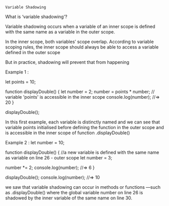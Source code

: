     Variable Shadowing  

What is ‘variable shadowing'?

Variable shadowing occurs when a variable of an inner scope is defined with the same name as a variable in the outer scope. 

In the inner scope, both variables’ scope overlap. According to variable scoping rules, the inner scope should always be able to access a variable defined in the outer scope

But in practice, shadowing will prevent that from happening

Example 1 :

let points = 10;

function displayDouble() {
  let number = 2;
  number = points * number; // variable 'points' is accessible in the inner scope
  console.log(number); //=> 20
}

displayDouble();

In this first example, each variable is distinctly named and we can see that variable points initialised before defining the function in the outer scope and is accessible in the inner scope of function .displayDouble() 

Example 2 : 
let number = 10;

function displayDouble() {
  //a new variable is defined with the same name as variable on line 26 - outer scope
  let number = 3;

  number *= 2;
  console.log(number); //=> 6
}

displayDouble();
console.log(number); //=> 10

we saw that variable shadowing can occur in methods or functions —such as .displayDouble() where the global variable number on line 26 is shadowed by the inner variable of the same name on line 30.

